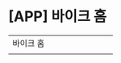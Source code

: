 # [APP] 바이크 홈

|  |  |  |  |  |  |  |  |  |
| --- | --- | --- | --- | --- | --- | --- | --- | --- |
| 바이크 홈 | | | | | | | | |
|  | | | | | | | | |